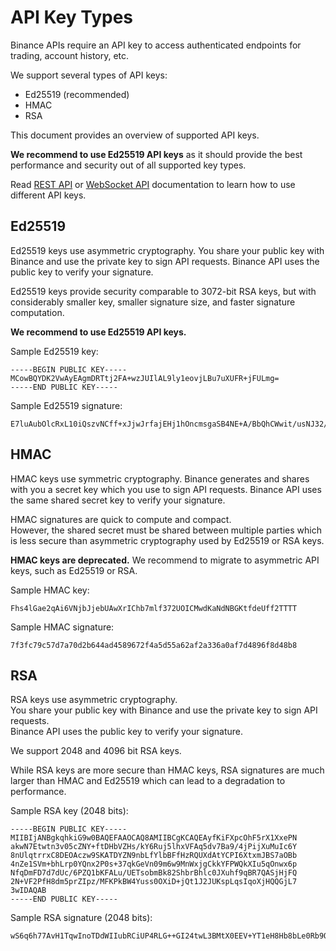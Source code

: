 # API Key Types

Binance APIs require an API key to access authenticated endpoints for trading, account history, etc.

We support several types of API keys:

- Ed25519 (recommended)
- HMAC
- RSA

This document provides an overview of supported API keys.

**We recommend to use Ed25519 API keys** as it should provide the best performance and security out of all supported key types.

Read [REST API](../rest-api.md#signed-trade-and-user_data-endpoint-security) or [WebSocket API](../web-socket-api.md#request-security) documentation to learn how to use different API keys.

## Ed25519 

Ed25519 keys use asymmetric cryptography.
You share your public key with Binance and use the private key to sign API requests.
Binance API uses the public key to verify your signature.

Ed25519 keys provide security comparable to 3072-bit RSA keys, but with considerably smaller key, smaller signature size, and faster signature computation.

**We recommend to use Ed25519 API keys.**

Sample Ed25519 key:
```
-----BEGIN PUBLIC KEY-----
MCowBQYDK2VwAyEAgmDRTtj2FA+wzJUIlAL9ly1eovjLBu7uXUFR+jFULmg=
-----END PUBLIC KEY-----
```

Sample Ed25519 signature:

```
E7luAubOlcRxL10iQszvNCff+xJjwJrfajEHj1hOncmsgaSB4NE+A/BbQhCWwit/usNJ32/LeTwDYPoA7Qz4BA==
```

## HMAC

HMAC keys use symmetric cryptography.
Binance generates and shares with you a secret key which you use to sign API requests.
Binance API uses the same shared secret key to verify your signature.

HMAC signatures are quick to compute and compact. <br>
However, the shared secret must be shared between multiple parties which is less secure than asymmetric cryptography used by Ed25519 or RSA keys.

**HMAC keys are deprecated.** We recommend to migrate to asymmetric API keys, such as Ed25519 or RSA.

Sample HMAC key:

```
Fhs4lGae2qAi6VNjbJjebUAwXrIChb7mlf372UOICMwdKaNdNBGKtfdeUff2TTTT
```

Sample HMAC signature:

```
7f3fc79c57d7a70d2b644ad4589672f4a5d55a62af2a336a0af7d4896f8d48b8
```

## RSA

RSA keys use asymmetric cryptography. <br>
You share your public key with Binance and use the private key to sign API requests. <br>
Binance API uses the public key to verify your signature.

We support 2048 and 4096 bit RSA keys.

While RSA keys are more secure than HMAC keys,
RSA signatures are much larger than HMAC and Ed25519 which can lead to a degradation to performance.

Sample RSA key (2048 bits):

```
-----BEGIN PUBLIC KEY-----
MIIBIjANBgkqhkiG9w0BAQEFAAOCAQ8AMIIBCgKCAQEAyfKiFXpcOhF5rX1XxePN
akwN7Etwtn3v05cZNY+ftDHbVZHs/kY6Ruj5lhxVFAq5dv7Ba9/4jPijXuMuIc6Y
8nUlqtrrxC8DEOAczw9SKATDYZN9nbLfYlbBFfHzRQUXdAtYCPI6XtxmJBS7aOBb
4nZe1SVm+bhLrp0YQnx2P0s+37qkGeVn09m6w9MnWxjgCkkYFPWQkXIu5qOnwx6p
NfqDmFD7d7dUc/6PZQ1bKFALu/UETsobmBk82ShbrBhlc0JXuhf9qBR7QASjHjFQ
2N+VF2PfH8dm5prZIpz/MFKPkBW4Yuss0OXiD+jQt1J2JUKspLqsIqoXjHQQGjL7
3wIDAQAB
-----END PUBLIC KEY-----
```

Sample RSA signature (2048 bits):

```
wS6q6h77AvH1TqwInoTDdWIIubRCiUP4RLG++GI24twL3BMtX0EEV+YT1eH8Hb8bLe0Rb9OhOHbt1CC3aurzoCTgZvhNek47mg+Bpu8fwQ7eRkXEiWBx5C8BNN73JwnnkZw4UzYvqiwAs162jToV8AL0eN043KJ3MEKCy3C6nyeYOFSg+1Cp637KtAZk3z7aHknSu7/PXSPuwMIpBgFctf8YKGZFAVRbgwlcgUDhXyaGts6OFePGy0jkZKJHawb/w5hoatatsfVmVC4hZ8fsfystQ9k5DNjTm7ROApWaXy9BsfAYcj13O424mqlpkKG4EGnIjOIWB/pRDDQEm2O/xg==
```
